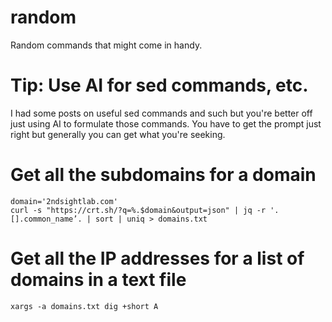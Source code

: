 # random

Random commands that might come in handy.

# Tip: Use AI for sed commands, etc.

I had some posts on useful sed commands and such but you're better off just using AI to formulate those commands. You have to get the prompt just right but generally you can get what you're seeking.

# Get all the subdomains for a domain

```
domain='2ndsightlab.com'
curl -s "https://crt.sh/?q=%.$domain&output=json" | jq -r '.[].common_name’. | sort | uniq > domains.txt
```

# Get all the IP addresses for a list of domains in a text file

```
xargs -a domains.txt dig +short A
```
